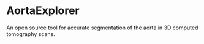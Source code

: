 # AortaExplorer
An open source tool for accurate segmentation of the aorta in 3D computed tomography scans.
